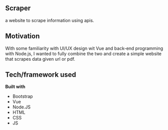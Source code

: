 ## Scraper
a website to scrape information using apis.

## Motivation
With some familiarity with UI/UX design wit Vue and back-end programming with Node.js, I wanted to fully combine the two and create a simple website that scrapes data given url or pdf.

 
## Tech/framework used

<b>Built with</b>
- Bootstrap
- Vue
- Node.JS
- HTML
- CSS
- JS


